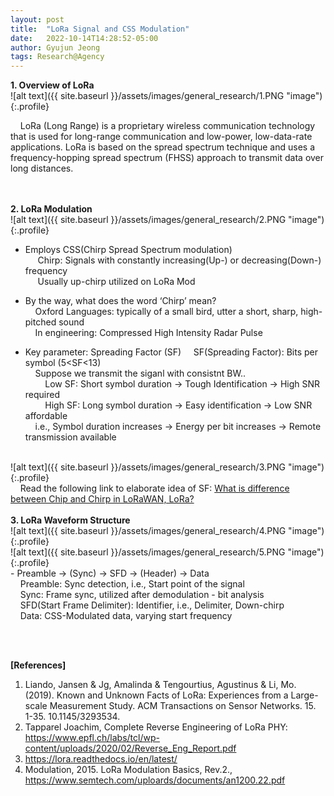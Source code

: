 ```yaml
---
layout: post
title:  "LoRa Signal and CSS Modulation"
date:   2022-10-14T14:28:52-05:00
author: Gyujun Jeong
tags: Research@Agency
---
```

<b>1. Overview of LoRa</b><br>
![alt text]({{ site.baseurl }}/assets/images/general_research/1.PNG "image"){:.profile}<br>

&nbsp;&nbsp;&nbsp;&nbsp;LoRa (Long Range) is a proprietary wireless communication technology that is used for long-range communication and low-power, low-data-rate applications. LoRa is based on the spread spectrum technique and uses a frequency-hopping spread spectrum (FHSS) approach to transmit data over long distances.

<br><br>
<b>2. LoRa Modulation</b><br>
![alt text]({{ site.baseurl }}/assets/images/general_research/2.PNG "image"){:.profile}<br>
- Employs CSS(Chirp Spread Spectrum modulation)<br>
&nbsp;&nbsp;&nbsp;&nbsp; Chirp: Signals with constantly increasing(Up-) or decreasing(Down-) frequency<br>
&nbsp;&nbsp;&nbsp;&nbsp; Usually up-chirp utilized on LoRa Mod<br>

- By the way, what does the word ‘Chirp’ mean?<br>
&nbsp;&nbsp;&nbsp;&nbsp;Oxford Languages: typically of a small bird, utter a short, sharp, high-pitched sound<br>
&nbsp;&nbsp;&nbsp;&nbsp;In engineering: Compressed High Intensity Radar Pulse<br>

- Key parameter: Spreading Factor (SF)
&nbsp;&nbsp;&nbsp;&nbsp;SF(Spreading Factor): Bits per symbol (5<SF<13)<br>
&nbsp;&nbsp;&nbsp;&nbsp;Suppose we transmit the siganl with consistnt BW..<br>
&nbsp;&nbsp;&nbsp;&nbsp;&nbsp;&nbsp;&nbsp;&nbsp;Low SF: Short symbol duration -> Tough Identification -> High SNR required<br>
&nbsp;&nbsp;&nbsp;&nbsp;&nbsp;&nbsp;&nbsp;&nbsp;High SF: Long symbol duration -> Easy identification -> Low SNR affordable<br>
&nbsp;&nbsp;&nbsp;&nbsp;i.e., Symbol duration increases -> Energy per bit increases -> Remote transmission available<br>
<br>
![alt text]({{ site.baseurl }}/assets/images/general_research/3.PNG "image"){:.profile}<br>
&nbsp;&nbsp;&nbsp;&nbsp;Read the following link to elaborate idea of SF: <a href="https://www.rfwireless-world.com/Terminology/What-is-difference-between-Chip-and-Chirp-in-LoRaWAN.html">What is difference between Chip and Chirp in LoRaWAN, LoRa?</a><br>
<br>
<b>3. LoRa Waveform Structure</b><br>
![alt text]({{ site.baseurl }}/assets/images/general_research/4.PNG "image"){:.profile}<br>
![alt text]({{ site.baseurl }}/assets/images/general_research/5.PNG "image"){:.profile}<br>
- Preamble -> (Sync) -> SFD -> (Header) -> Data<br>
&nbsp;&nbsp;&nbsp;&nbsp;Preamble: Sync detection, i.e., Start point of the signal<br>
&nbsp;&nbsp;&nbsp;&nbsp;Sync: Frame sync, utilized after demodulation - bit analysis<br>
&nbsp;&nbsp;&nbsp;&nbsp;SFD(Start Frame Delimiter): Identifier, i.e., Delimiter, Down-chirp<br>
&nbsp;&nbsp;&nbsp;&nbsp;Data: CSS-Modulated data, varying start frequency <br>

<br><br>

<b>[References]</b>
1. Liando, Jansen & Jg, Amalinda & Tengourtius, Agustinus & Li, Mo. (2019). Known and Unknown Facts of LoRa: Experiences from a Large-scale Measurement Study. ACM Transactions on Sensor Networks. 15. 1-35. 10.1145/3293534. 
2. Tapparel Joachim, Complete Reverse Engineering of LoRa PHY: https://www.epfl.ch/labs/tcl/wp-content/uploads/2020/02/Reverse_Eng_Report.pdf
3. https://lora.readthedocs.io/en/latest/
4. Modulation, 2015. LoRa Modulation Basics, Rev.2., https://www.semtech.com/uploards/documents/an1200.22.pdf
